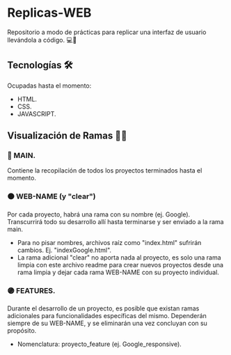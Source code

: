 # Replicas-WEB 
Repositorio a modo de prácticas para replicar una interfaz de usuario llevándola a código. :computer::art:

## Tecnologías :hammer_and_wrench:
Ocupadas hasta el momento: 
* HTML.
* CSS. 
* JAVASCRIPT.

## Visualización de Ramas :woman_technologist:
### :large_blue_circle: MAIN.
Contiene la recopilación de todos los proyectos terminados hasta el momento.

### :orange_circle: WEB-NAME (y "clear")
Por cada proyecto, habrá una rama con su nombre (ej. Google). Transcurrirá todo su desarrollo allí hasta terminarse y ser enviado a la rama main.
* Para no pisar nombres, archivos raíz como "index.html" sufrirán cambios. Ej. "indexGoogle.html".
* La rama adicional "clear" no aporta nada al proyecto, es solo una rama limpia con este archivo readme para crear nuevos proyectos desde una rama limpia y dejar cada rama WEB-NAME con su proyecto individual. 

### :purple_circle: FEATURES. 
Durante el desarrollo de un proyecto, es posible que existan ramas adicionales para funcionalidades específicas del mismo. Dependerán siempre de su WEB-NAME, y se eliminarán una vez concluyan con su propósito. 
* Nomenclatura: proyecto_feature (ej. Google_responsive).
